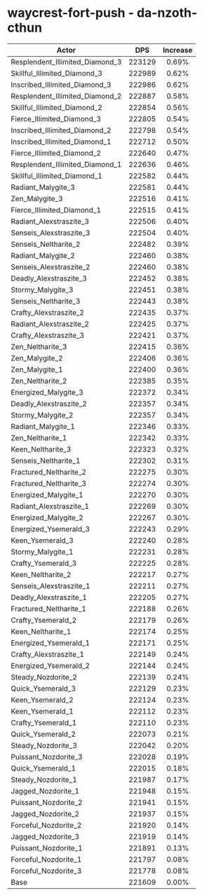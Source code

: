 # waycrest-fort-push - da-nzoth-cthun
| Actor | DPS | Increase |
|---|:---:|:---:|
|Resplendent_Illimited_Diamond_3|223129|0.69%|
|Skillful_Illimited_Diamond_3|222989|0.62%|
|Inscribed_Illimited_Diamond_3|222986|0.62%|
|Resplendent_Illimited_Diamond_2|222887|0.58%|
|Skillful_Illimited_Diamond_2|222854|0.56%|
|Fierce_Illimited_Diamond_3|222805|0.54%|
|Inscribed_Illimited_Diamond_2|222798|0.54%|
|Inscribed_Illimited_Diamond_1|222712|0.50%|
|Fierce_Illimited_Diamond_2|222640|0.47%|
|Resplendent_Illimited_Diamond_1|222636|0.46%|
|Skillful_Illimited_Diamond_1|222582|0.44%|
|Radiant_Malygite_3|222581|0.44%|
|Zen_Malygite_3|222516|0.41%|
|Fierce_Illimited_Diamond_1|222515|0.41%|
|Radiant_Alexstraszite_3|222506|0.40%|
|Senseis_Alexstraszite_3|222504|0.40%|
|Senseis_Neltharite_2|222482|0.39%|
|Radiant_Malygite_2|222460|0.38%|
|Senseis_Alexstraszite_2|222460|0.38%|
|Deadly_Alexstraszite_3|222452|0.38%|
|Stormy_Malygite_3|222451|0.38%|
|Senseis_Neltharite_3|222443|0.38%|
|Crafty_Alexstraszite_2|222435|0.37%|
|Radiant_Alexstraszite_2|222425|0.37%|
|Crafty_Alexstraszite_3|222421|0.37%|
|Zen_Neltharite_3|222415|0.36%|
|Zen_Malygite_2|222406|0.36%|
|Zen_Malygite_1|222400|0.36%|
|Zen_Neltharite_2|222385|0.35%|
|Energized_Malygite_3|222372|0.34%|
|Deadly_Alexstraszite_2|222357|0.34%|
|Stormy_Malygite_2|222357|0.34%|
|Radiant_Malygite_1|222346|0.33%|
|Zen_Neltharite_1|222342|0.33%|
|Keen_Neltharite_3|222323|0.32%|
|Senseis_Neltharite_1|222302|0.31%|
|Fractured_Neltharite_2|222275|0.30%|
|Fractured_Neltharite_3|222274|0.30%|
|Energized_Malygite_1|222270|0.30%|
|Radiant_Alexstraszite_1|222269|0.30%|
|Energized_Malygite_2|222267|0.30%|
|Energized_Ysemerald_3|222243|0.29%|
|Keen_Ysemerald_3|222240|0.28%|
|Stormy_Malygite_1|222231|0.28%|
|Crafty_Ysemerald_3|222225|0.28%|
|Keen_Neltharite_2|222217|0.27%|
|Senseis_Alexstraszite_1|222211|0.27%|
|Deadly_Alexstraszite_1|222205|0.27%|
|Fractured_Neltharite_1|222188|0.26%|
|Crafty_Ysemerald_2|222179|0.26%|
|Keen_Neltharite_1|222174|0.25%|
|Energized_Ysemerald_1|222171|0.25%|
|Crafty_Alexstraszite_1|222149|0.24%|
|Energized_Ysemerald_2|222144|0.24%|
|Steady_Nozdorite_2|222139|0.24%|
|Quick_Ysemerald_3|222129|0.23%|
|Keen_Ysemerald_2|222124|0.23%|
|Keen_Ysemerald_1|222112|0.23%|
|Crafty_Ysemerald_1|222110|0.23%|
|Quick_Ysemerald_2|222073|0.21%|
|Steady_Nozdorite_3|222042|0.20%|
|Puissant_Nozdorite_3|222028|0.19%|
|Quick_Ysemerald_1|222015|0.18%|
|Steady_Nozdorite_1|221987|0.17%|
|Jagged_Nozdorite_1|221948|0.15%|
|Puissant_Nozdorite_2|221941|0.15%|
|Jagged_Nozdorite_2|221937|0.15%|
|Forceful_Nozdorite_2|221920|0.14%|
|Jagged_Nozdorite_3|221919|0.14%|
|Puissant_Nozdorite_1|221891|0.13%|
|Forceful_Nozdorite_1|221797|0.08%|
|Forceful_Nozdorite_3|221778|0.08%|
|Base|221609|0.00%|
